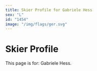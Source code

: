 ```yaml
---
title: Skier Profile for Gabriele Hess
sex: "L"
id: "1454"
image: "/img/flags/ger.svg" 
---
```


# Skier Profile

This page is for: Gabriele Hess.
    